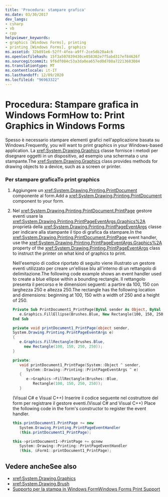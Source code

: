 ```yaml
---
title: 'Procedura: stampare grafica'
ms.date: 03/30/2017
dev_langs:
- csharp
- vb
- cpp
helpviewer_keywords:
- graphics [Windows Forms], printing
- printing [Windows Forms], graphics
ms.assetid: 32b891e6-52ff-4fea-a9ff-2ce5db20a4c6
ms.openlocfilehash: 15f3a507839430ce058302e7f5abd317ef84626f
ms.sourcegitcommit: 9f6df084c53a3da0ea657ed0d708a72213683084
ms.translationtype: MT
ms.contentlocale: it-IT
ms.lasthandoff: 12/09/2020
ms.locfileid: "96963322"
---
```

# <a name="how-to-print-graphics-in-windows-forms"></a><span data-ttu-id="bf038-102">Procedura: Stampare grafica in Windows Form</span><span class="sxs-lookup"><span data-stu-id="bf038-102">How to: Print Graphics in Windows Forms</span></span>
<span data-ttu-id="bf038-103">Spesso è necessario stampare elementi grafici nell'applicazione basata su Windows.</span><span class="sxs-lookup"><span data-stu-id="bf038-103">Frequently, you will want to print graphics in your Windows-based application.</span></span> <span data-ttu-id="bf038-104">La <xref:System.Drawing.Graphics> classe fornisce i metodi per disegnare oggetti in un dispositivo, ad esempio una schermata o una stampante.</span><span class="sxs-lookup"><span data-stu-id="bf038-104">The <xref:System.Drawing.Graphics> class provides methods for drawing objects to a device, such as a screen or printer.</span></span>  
  
### <a name="to-print-graphics"></a><span data-ttu-id="bf038-105">Per stampare grafica</span><span class="sxs-lookup"><span data-stu-id="bf038-105">To print graphics</span></span>  
  
1. <span data-ttu-id="bf038-106">Aggiungere un <xref:System.Drawing.Printing.PrintDocument> componente al form.</span><span class="sxs-lookup"><span data-stu-id="bf038-106">Add a <xref:System.Drawing.Printing.PrintDocument> component to your form.</span></span>  
  
2. <span data-ttu-id="bf038-107">Nel <xref:System.Drawing.Printing.PrintDocument.PrintPage> gestore eventi usare la <xref:System.Drawing.Printing.PrintPageEventArgs.Graphics%2A> proprietà della <xref:System.Drawing.Printing.PrintPageEventArgs> classe per indicare alla stampante il tipo di grafica da stampare.</span><span class="sxs-lookup"><span data-stu-id="bf038-107">In the <xref:System.Drawing.Printing.PrintDocument.PrintPage> event handler, use the <xref:System.Drawing.Printing.PrintPageEventArgs.Graphics%2A> property of the <xref:System.Drawing.Printing.PrintPageEventArgs> class to instruct the printer on what kind of graphics to print.</span></span>  
  
     <span data-ttu-id="bf038-108">Nell'esempio di codice riportato di seguito viene illustrato un gestore eventi utilizzato per creare un'ellisse blu all'interno di un rettangolo di delimitazione.</span><span class="sxs-lookup"><span data-stu-id="bf038-108">The following code example shows an event handler used to create a blue ellipse within a bounding rectangle.</span></span> <span data-ttu-id="bf038-109">Il rettangolo presenta il percorso e le dimensioni seguenti: a partire da 100, 150 con larghezza 250 e altezza 250.</span><span class="sxs-lookup"><span data-stu-id="bf038-109">The rectangle has the following location and dimensions: beginning at 100, 150 with a width of 250 and a height of 250.</span></span>  
  
    ```vb  
    Private Sub PrintDocument1_PrintPage(ByVal sender As Object, ByVal e As System.Drawing.Printing.PrintPageEventArgs) Handles PrintDocument1.PrintPage  
       e.Graphics.FillEllipse(Brushes.Blue, New Rectangle(100, 150, 250, 250))  
    End Sub  
    ```  
  
    ```csharp  
    private void printDocument1_PrintPage(object sender,
    System.Drawing.Printing.PrintPageEventArgs e)  
    {  
       e.Graphics.FillRectangle(Brushes.Blue,
         new Rectangle(100, 150, 250, 250));  
    }  
    ```  
  
    ```cpp  
    private:  
       void printDocument1_PrintPage(System::Object ^ sender,  
          System::Drawing::Printing::PrintPageEventArgs ^ e)  
       {  
          e->Graphics->FillRectangle(Brushes::Blue,  
             Rectangle(100, 150, 250, 250));  
       }  
    ```  
  
     <span data-ttu-id="bf038-110">(Visual C# e Visual C++) Inserire il codice seguente nel costruttore del form per registrare il gestore eventi.</span><span class="sxs-lookup"><span data-stu-id="bf038-110">(Visual C# and Visual C++) Place the following code in the form's constructor to register the event handler.</span></span>  
  
    ```csharp  
    this.printDocument1.PrintPage += new  
       System.Drawing.Printing.PrintPageEventHandler  
       (this.printDocument1_PrintPage);  
    ```  
  
    ```cpp  
    this->printDocument1->PrintPage += gcnew  
       System::Drawing::Printing::PrintPageEventHandler  
       (this, &Form1::printDocument1_PrintPage);  
    ```  
  
## <a name="see-also"></a><span data-ttu-id="bf038-111">Vedere anche</span><span class="sxs-lookup"><span data-stu-id="bf038-111">See also</span></span>

- <xref:System.Drawing.Graphics>
- <xref:System.Drawing.Brush>
- [<span data-ttu-id="bf038-112">Supporto per la stampa in Windows Form</span><span class="sxs-lookup"><span data-stu-id="bf038-112">Windows Forms Print Support</span></span>](windows-forms-print-support.md)
